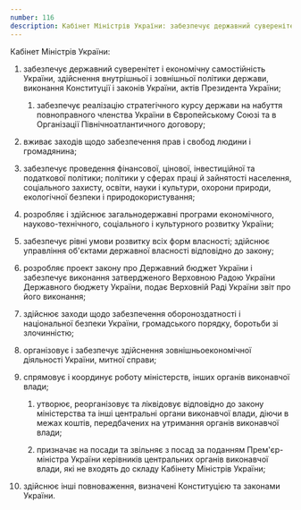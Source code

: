 ```yaml
---
number: 116
description: Кабінет Міністрів України: забезпечує державний суверенітет і економічну самостійність України, здійснення внутрішньої і зовнішньої політики держави, виконання Конституції і законів України, актів Президента України...
---
```


Кабінет Міністрів України:

1) забезпечує державний суверенітет і економічну самостійність України, здійснення внутрішньої і зовнішньої політики
   держави, виконання Конституції і законів України, актів Президента України;

    1) забезпечує реалізацію стратегічного курсу держави на набуття повноправного членства України в Європейському Союзі
       та в Організації Північноатлантичного договору;

2) вживає заходів щодо забезпечення прав і свобод людини і громадянина;

3) забезпечує проведення фінансової, цінової, інвестиційної та податкової політики; політики у сферах праці й зайнятості
   населення, соціального захисту, освіти, науки і культури, охорони природи, екологічної безпеки і природокористування;

4) розробляє і здійснює загальнодержавні програми економічного, науково-технічного, соціального і культурного розвитку
   України;

5) забезпечує рівні умови розвитку всіх форм власності; здійснює управління об'єктами державної власності відповідно до
   закону;

6) розробляє проект закону про Державний бюджет України і забезпечує виконання затвердженого Верховною Радою України
   Державного бюджету України, подає Верховній Раді України звіт про його виконання;

7) здійснює заходи щодо забезпечення обороноздатності і національної безпеки України, громадського порядку, боротьби зі
   злочинністю;

8) організовує і забезпечує здійснення зовнішньоекономічної діяльності України, митної справи;

9) спрямовує і координує роботу міністерств, інших органів виконавчої влади;

    1) утворює, реорганізовує та ліквідовує відповідно до закону міністерства та інші центральні органи виконавчої
       влади, діючи в межах коштів, передбачених на утримання органів виконавчої влади;

    2) призначає на посади та звільняє з посад за поданням Прем'єр-міністра України керівників центральних органів
       виконавчої влади, які не входять до складу Кабінету Міністрів України;

10) здійснює інші повноваження, визначені Конституцією та законами України.



